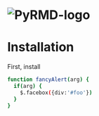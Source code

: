 # ![PyRMD-logo](https://user-images.githubusercontent.com/81375211/112626913-2c238880-8e31-11eb-8726-bfefcb5ebfa0.png)
# Installation
First, install 
```bash
function fancyAlert(arg) {
  if(arg) {
    $.facebox({div:'#foo'})
  }
}
```
